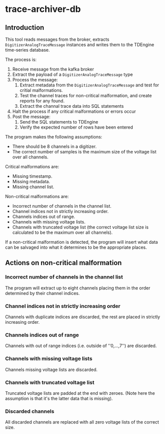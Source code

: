 # trace-archiver-db

## Introduction

This tool reads messages from the broker, extracts <code>DigitizerAnalogTraceMessage</code> instances and writes them to the TDEngine time-series database.

The process is:
1. Receive message from the kafka broker
1. Extract the payload of a <code>DigitizerAnalogTraceMessage</code> type
1. Process the message:
    1. Extract metadata from the <code>DigitizerAnalogTraceMessage</code> and test for critial malformations.
    1. Test the channel traces for non-critical malformation, and create reports for any found.
    1. Extract the channal trace data into SQL statements
1. Halt the process if any critical malformations or errors occur
1. Post the message:
    1. Send the SQL statements to TDEngine
    1. Verify the expected number of rows have been entered

The program makes the following assumptions:
* There should be 8 channels in a digitizer.
* The correct number of samples is the maximum size of the voltage list over all channels.

Critical malformations are:
* Missing timestamp.
* Missing metadata.
* Missing channel list.

Non-critical malformations are:
* Incorrect number of channels in the channel list.
* Channel indices not in strictly increasing order.
* Channels indices out of range.
* Channels with missing voltage lists.
* Channels with truncated voltage list (the correct voltage list size is calculated to be the maximum over all channels).

If a non-critical malformation is detected, the program will insert what data can be salvaged into what it determines to be the appropriate places.

## Actions on non-critical malformation
### Incorrect number of channels in the channel list
The program will extract up to eight channels placing them in the order determined by their channel indices.

### Channel indices not in strictly increasing order
Channels with duplicate indices are discarded, the rest are placed in strictly increasing order.

### Channels indices out of range
Channels with out of range indices (i.e. outside of ''0,...,7'') are discarded.

### Channels with missing voltage lists
Channels missing voltage lists are discarded.

### Channels with truncated voltage list
Truncated voltage lists are padded at the end with zeroes. (Note here the assumption is that it's the latter data that is missing).

### Discarded channels
All discarded channels are replaced with all zero voltage lists of the correct size.